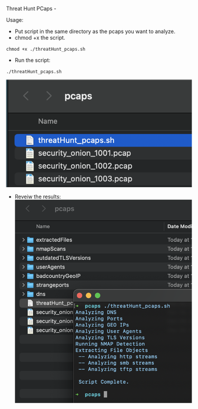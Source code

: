 Threat Hunt PCaps - 



Usage: 

* Put script in the same directory as the pcaps you want to analyze. 
* chmod +x the script. 
```
chmod +x ./threatHunt_pcaps.sh
```
* Run the script: 
```
./threatHunt_pcaps.sh 
```
![alt text](https://github.com/ArronJablonowski/threatHunt_pcaps/blob/main/1.png?raw=true)

* Reveiw the results: 
![alt text](https://github.com/ArronJablonowski/threatHunt_pcaps/blob/main/2.png?raw=true)
